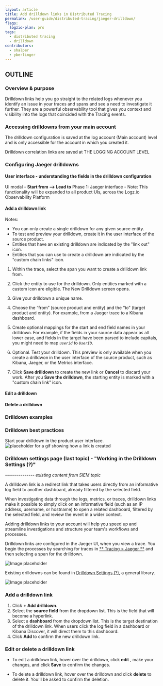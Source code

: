 ```yaml
---
layout: article
title: Add drilldown links in Distributed Tracing
permalink: /user-guide/distributed-tracing/jaeger-drilldown/
flags:
  logzio-plan: pro
tags:
  - distributed tracing
  - drilldown
contributors:
  - shalper
  - yberlinger
---
```



## OUTLINE


### Overview & purpose

Drilldown links help you go straight to the related logs whenever you identify an issue in your traces and spans and see a need to investigate it further. They are a powerful observability tool that gives you context and visibility into the logs that coincided with the Tracing events.

### Accessing drilldowns from your main account

The drilldown configuration is saved at the log account (Main account) level and is only accessible for the account in which you created it. 

Drilldown correlation links are saved at  THE LOGGING ACCOUNT LEVEL


### Configuring Jaeger drilldowns

#### User interface - understanding the fields in the drilldown configuration

UI modal - **Start from --> Lead to**
Phase 1: Jaeger interface - Note: This functionality will be expanded to all product UIs, across the Logz.io Observability Platform



#### Add a drilldown link

Notes: 

* You can only create a single drilldown for any given source entity.
* To test and preview your drilldown, create it in the user interface of the source product. 
* Entities that have an existing drilldown are indicated by the "link out" icon.
* Entities that you can use to create a drilldown are indicated by the "custom chain links" icon.  
  <!--real names for this linky things TBD-->

1. Within the trace, select the span you want to create a drilldown link from. 

1. Click the entity to use for the drilldown. Only entities marked with a custom icon are eligible.
   The New Drilldown screen opens.

1. Give your drilldown a unique name.  

1. Choose the “from”  (source product and entity) and the “to" (target product and entity). For example, from a Jaeger trace to a Kibana dashboard.

1. Create optional mappings for the start and end field names in your drilldown. 
   For example, if the fields in your source data appear as all lower case, and fields in the target  have been parsed to include capitals, you might need to map *`userid`* to *`UserID`*.

1. Optional. Test your drilldown. 
   This preview is only available when you create a drilldwon in the user interface of the source product, such as Kibana, Jaeger, or the Metrics interface.    
1. Click **Save drilldown** to create the new link or **Cancel** to discard your work.
   After you **Save the drilldown**, the starting entity is marked with a "custom chain link" icon.


#### Edit a drilldown


#### Delete a drilldown





### Drilldown examples


### Drilldown best practices

Start your drilldown in the product user interface. ![placeholder for a gif showing how a link is created](https://dytvr9ot2sszz.cloudfront.net/logz-docs/...)



### Drilldown settings page (last topic) - "Working in the Drilldown Settings (?)"


--------------- _existing content from SIEM topic_

A drilldown link is a redirect link that takes users directly from an informative log field to another dashboard, already filtered by the selected field.

When investigating data through the logs, metrics, or traces, drilldown links make it possible to simply click on an informative field (such as an IP address, username, or hostname) to open a related dashboard, filtered by the selected field, and review the event in a wider context.

Adding drilldown links to your account will help you speed up and streamline investigations and structure your team's workflows and processes.

Drilldown links are configured in the Jaeger UI, when you view a trace. You begin the processes by searching for traces in [** Tracing > Jaeger **](https://app.logz.io/#/dashboard/jaeger/search) and then selecting a span for the drilldown.

![Image placeholder](https://dytvr9ot2sszz.cloudfront.net/logz-docs/....)

Existing drilldowns can be found in [Drilldown Settings (?)](https://app.logz.io/#/dashboard/settings/drilldowns), a general library.  <!--Need the actual link -->

![Image placeholder](https://dytvr9ot2sszz.cloudfront.net/logz-docs/....)



### Add a drilldown link

1. Click **+ Add drilldown**.
2. Select the **source field** from the dropdown list. This is the field that will become a hyperlink.
3. Select a **dashboard** from the dropdown list. This is the target destination of the drilldown link. When users click the log field in a dashboard or Kibana Discover, it will direct them to this dashboard.
4. Click **Add** to confirm the new drilldown link.

### Edit or delete a drilldown link

* To edit a drilldown link, hover over the drilldown, click **edit** <i class="li li-pencil"></i>, make your changes, and click **Save** to confirm the changes.

* To delete a drilldown link, hover over the drilldown and click **delete** <i class="li li-trash"></i> to delete it. You'll be asked to confirm the deletion.


<!-- ### Example

Your Logz.io Security account comes with a few drilldown links preconfigured by default.

For example, IP addresses in the [Threat Overview dashboard](https://app.logz.io/#/dashboard/security/threats/overview) function as drilldown links that direct you to the **IP Investigation** dashboard in your account. This helps to speed up the investigation and to structure your team's workflow.

Drilldown links maintain context, such that any filters and time range settings already applied, will be kept.

![IP addresses function as drilldown links](https://dytvr9ot2sszz.cloudfront.net/logz-docs/siem/drilldown-example.png) -->

